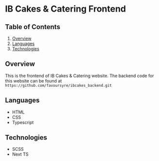# IB Cakes & Catering Frontend

## Table of Contents
1. [Overview](#overview)
2. [Languages](#languages)
3. [Technologies](#technologies)

## Overview
This is the frontend of IB Cakes & Catering website. 
The backend code for this website can be found at `https://github.com/favoursyre/ibcakes_backend.git` 

## Languages
* HTML
* CSS
* Typescript

## Technologies
* SCSS
* Next TS
